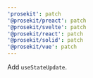```yaml
---
'prosekit': patch
'@prosekit/preact': patch
'@prosekit/svelte': patch
'@prosekit/react': patch
'@prosekit/solid': patch
'@prosekit/vue': patch
---
```


Add `useStateUpdate`.
